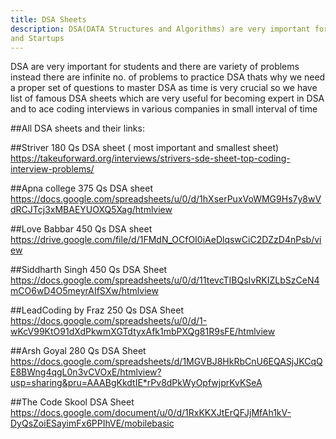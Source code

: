```yaml
---
title: DSA Sheets
description: DSA(DATA Structures and Algorithms) are very important for interviews, competitive programming  and coding rounds for various product based companies , service based companies 
and Startups 
---
```


DSA are very important for students and there are variety of problems instead there are infinite no. of problems to practice DSA thats why we need a proper set of 
questions to master DSA as time is very crucial 
so we have list of famous DSA sheets  which are very useful for becoming expert in DSA and to ace coding interviews in various companies in small interval of time

##All DSA sheets and their links:

##Striver 180 Qs DSA sheet ( most important and smallest sheet)
https://takeuforward.org/interviews/strivers-sde-sheet-top-coding-interview-problems/

##Apna college 375 Qs DSA sheet
https://docs.google.com/spreadsheets/u/0/d/1hXserPuxVoWMG9Hs7y8wVdRCJTcj3xMBAEYUOXQ5Xag/htmlview

##Love Babbar 450 Qs DSA sheet
https://drive.google.com/file/d/1FMdN_OCfOI0iAeDlqswCiC2DZzD4nPsb/view

##Siddharth Singh 450 Qs DSA Sheet
https://docs.google.com/spreadsheets/u/0/d/11tevcTIBQsIvRKIZLbSzCeN4mCO6wD4O5meyrAIfSXw/htmlview

##LeadCoding by Fraz 250 Qs DSA Sheet
https://docs.google.com/spreadsheets/u/0/d/1-wKcV99KtO91dXdPkwmXGTdtyxAfk1mbPXQg81R9sFE/htmlview

##Arsh Goyal 280 Qs DSA Sheet
https://docs.google.com/spreadsheets/d/1MGVBJ8HkRbCnU6EQASjJKCqQE8BWng4qgL0n3vCVOxE/htmlview?usp=sharing&pru=AAABgKkdtIE*rPv8dPkWyOpfwjprKvKSeA

##The Code Skool DSA Sheet
https://docs.google.com/document/u/0/d/1RxKKXJtErQFJjMfAh1kV-DyQsZoiESayimFx6PPIhVE/mobilebasic
